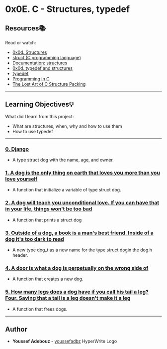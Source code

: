# 0x0E. C - Structures, typedef

## Resources:books:
Read or watch:
* [0x0d. Structures](https://intranet.hbtn.io/rltoken/fTk_WHNNZwyN_3Br4hldzg)
* [struct (C programming language)](https://intranet.hbtn.io/rltoken/sF_gQY2e9CP95XbgWQkduA)
* [Documentation: structures](https://intranet.hbtn.io/rltoken/7VySR2oMyxk7VMR8LLOvZA)
* [0x0d. typedef and structures](https://intranet.hbtn.io/rltoken/n336cpCmQqTulI07odCY9g)
* [typedef](https://intranet.hbtn.io/rltoken/-vbMNPFrIA5PcVs4RiWr4g)
* [Programming in C](http://images.textbooks.com/TextbookInfo/Covers/0321776410.gif)
* [The Lost Art of C Structure Packing](https://intranet.hbtn.io/rltoken/92gDeb3TtzgLDpzo9DXfZg)

---
## Learning Objectives:bulb:
What did I learn from this project:

* What are structures, when, why and how to use them
* How to use typedef

---

### [0. Django](./dog.h)
* A type struct dog with the name, age, and owner.


### [1. A dog is the only thing on earth that loves you more than you love yourself](./1-init_dog.c)
* A function that initialize a variable of type struct dog.


### [2. A dog will teach you unconditional love. If you can have that in your life, things won't be too bad](./2-print_dog.c)
* A function that prints a struct dog


### [3. Outside of a dog, a book is a man's best friend. Inside of a dog it's too dark to read](./dog.h)
* A new type dog_t as a new name for the type struct dogin the dog.h header.


### [4. A door is what a dog is perpetually on the wrong side of](./4-new_dog.c)
* A function that creates a new dog.


### [5. How many legs does a dog have if you call his tail a leg? Four. Saying that a tail is a leg doesn't make it a leg](./5-free_dog.c)
* A function that frees dogs.

---

## Author
* **Youssef Adebouz** - [youssefadbz](https://github.com/youssefadbz)
HyperWrite Logo

